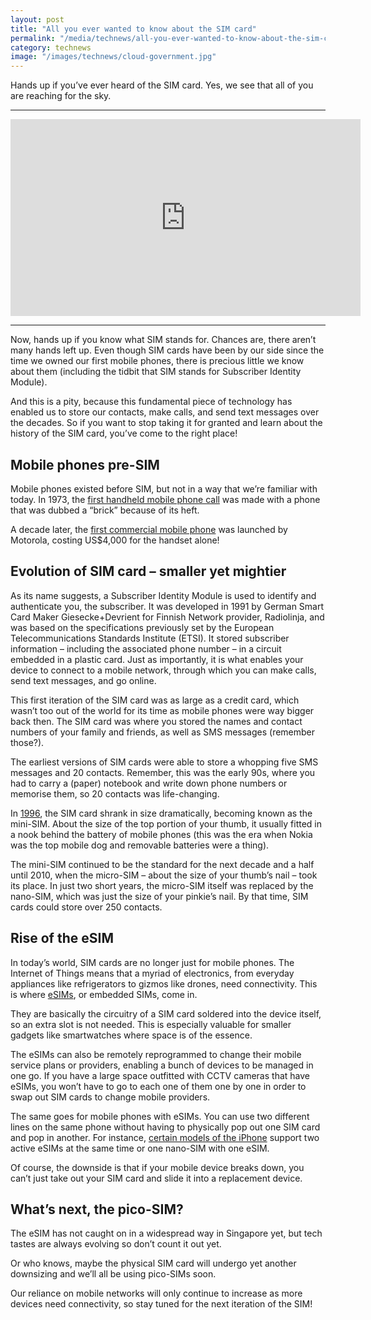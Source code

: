 ```yaml
---
layout: post
title: "All you ever wanted to know about the SIM card"
permalink: "/media/technews/all-you-ever-wanted-to-know-about-the-sim-card-history"
category: technews
image: "/images/technews/cloud-government.jpg"
---
```

Hands up if you’ve ever heard of the SIM card. Yes, we see that all of you are reaching for the sky.

---

<iframe width="560" height="315" src="https://www.youtube.com/embed/G5wANyk3Fv0" title="YouTube video player" frameborder="0" allow="accelerometer; autoplay; clipboard-write; encrypted-media; gyroscope; picture-in-picture" allowfullscreen></iframe>

---

Now, hands up if you know what SIM stands for. Chances are, there aren’t many hands left up. Even though SIM cards have been by our side since the time we owned our first mobile phones, there is precious little we know about them (including the tidbit that SIM stands for Subscriber Identity Module). 

And this is a pity, because this fundamental piece of technology has enabled us to store our contacts, make calls, and send text messages over the decades. So if you want to stop taking it for granted and learn about the history of the SIM card, you’ve come to the right place! 


## **Mobile phones pre-SIM**

Mobile phones existed before SIM, but not in a way that we’re familiar with today. In 1973, the [first handheld mobile phone call](https://www.theguardian.com/technology/2013/apr/03/mobile-phone-40th-anniversary) was made with a phone that was dubbed a “brick” because of its heft. 

A decade later, the [first commercial mobile phone](https://www.tigermobiles.com/evolution/#zeroPhone) was launched by Motorola, costing US$4,000 for the handset alone! 

## **Evolution of SIM card – smaller yet mightier**

As its name suggests, a Subscriber Identity Module is used to identify and authenticate you, the subscriber. It was developed in 1991 by German Smart Card Maker Giesecke+Devrient for Finnish Network provider, Radiolinja, and was based on the specifications previously set by the European Telecommunications Standards Institute (ETSI). It stored subscriber information – including the associated phone number – in a circuit embedded in a plastic card. Just as importantly, it is what enables your device to connect to a mobile network, through which you can make calls, send text messages, and go online. 

This first iteration of the SIM card was as large as a credit card, which wasn’t too out of the world for its time as mobile phones were way bigger back then. The SIM card was where you stored the names and contact numbers of your family and friends, as well as SMS messages (remember those?). 

The earliest versions of SIM cards were able to store a whopping five SMS messages and 20 contacts. Remember, this was the early 90s, where you had to carry a (paper) notebook and write down phone numbers or memorise them, so 20 contacts was life-changing. 

In [1996](https://www.aeris.com/news/post/the-history-of-the-sim-card-where-its-going-and-where-its-been/), the SIM card shrank in size dramatically, becoming known as the mini-SIM. About the size of the top portion of your thumb, it usually fitted in a nook behind the battery of mobile phones (this was the era when Nokia was the top mobile dog and removable batteries were a thing). 

The mini-SIM continued to be the standard for the next decade and a half until 2010, when the micro-SIM – about the size of your thumb’s nail – took its place. In just two short years, the micro-SIM itself was replaced by the nano-SIM, which was just the size of your pinkie’s nail. By that time, SIM cards could store over 250 contacts. 


## **Rise of the eSIM**

In today’s world, SIM cards are no longer just for mobile phones. The Internet of Things means that a myriad of electronics, from everyday appliances like refrigerators to gizmos like drones, need connectivity. This is where [eSIMs](https://sea.pcmag.com/mobile-phones/42461/what-is-an-esim-card), or embedded SIMs, come in. 

They are basically the circuitry of a SIM card soldered into the device itself, so an extra slot is not needed. This is especially valuable for smaller gadgets like smartwatches where space is of the essence. 

The eSIMs can also be remotely reprogrammed to change their mobile service plans or providers, enabling a bunch of devices to be managed in one go. If you have a large space outfitted with CCTV cameras that have eSIMs, you won’t have to go to each one of them one by one in order to swap out SIM cards to change mobile providers. 

The same goes for mobile phones with eSIMs. You can use two different lines on the same phone without having to physically pop out one SIM card and pop in another. For instance, [certain models of the iPhone](https://support.apple.com/en-sg/HT209044) support two active eSIMs at the same time or one nano-SIM with one eSIM. 

Of course, the downside is that if your mobile device breaks down, you can’t just take out your SIM card and slide it into a replacement device. 

## **What’s next, the pico-SIM?** 

The eSIM has not caught on in a widespread way in Singapore yet, but tech tastes are always evolving so don’t count it out yet. 

Or who knows, maybe the physical SIM card will undergo yet another downsizing and we’ll all be using pico-SIMs soon. 

Our reliance on mobile networks will only continue to increase as more devices need connectivity, so stay tuned for the next iteration of the SIM!
